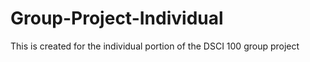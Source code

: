 # Group-Project-Individual
This is created for the individual portion of the DSCI 100 group project
